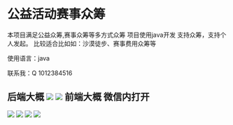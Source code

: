 # **公益活动赛事众筹**

本项目满足公益众筹,赛事众筹等多方式众筹
项目使用java开发 支持众筹，支持个人发起。
比较适合比如如：沙漠徒步、赛事费用众筹等

使用语言：java

联系我：Q 1012384516

**后端大概**
![](https://github.com/lvlucky/gongyizhongchou/blob/main/i1.png)
![](https://github.com/lvlucky/gongyizhongchou/blob/main/i7.png)
**前端大概 微信内打开**
--------
![](https://github.com/lvlucky/gongyizhongchou/blob/main/i2.png)
![](https://github.com/lvlucky/gongyizhongchou/blob/main/i3.png)
![](https://github.com/lvlucky/gongyizhongchou/blob/main/i4.png)
![](https://github.com/lvlucky/gongyizhongchou/blob/main/i5.png)
